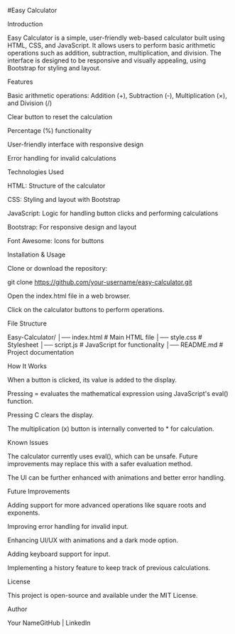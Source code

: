 #Easy Calculator

Introduction

Easy Calculator is a simple, user-friendly web-based calculator built using HTML, CSS, and JavaScript. It allows users to perform basic arithmetic operations such as addition, subtraction, multiplication, and division. The interface is designed to be responsive and visually appealing, using Bootstrap for styling and layout.

Features

Basic arithmetic operations: Addition (+), Subtraction (-), Multiplication (×), and Division (/)

Clear button to reset the calculation

Percentage (%) functionality

User-friendly interface with responsive design

Error handling for invalid calculations

Technologies Used

HTML: Structure of the calculator

CSS: Styling and layout with Bootstrap

JavaScript: Logic for handling button clicks and performing calculations

Bootstrap: For responsive design and layout

Font Awesome: Icons for buttons

Installation & Usage

Clone or download the repository:

git clone https://github.com/your-username/easy-calculator.git

Open the index.html file in a web browser.

Click on the calculator buttons to perform operations.

File Structure

Easy-Calculator/
│── index.html   # Main HTML file
│── style.css    # Stylesheet
│── script.js    # JavaScript for functionality
│── README.md    # Project documentation

How It Works

When a button is clicked, its value is added to the display.

Pressing = evaluates the mathematical expression using JavaScript's eval() function.

Pressing C clears the display.

The multiplication (x) button is internally converted to * for calculation.

Known Issues

The calculator currently uses eval(), which can be unsafe. Future improvements may replace this with a safer evaluation method.

The UI can be further enhanced with animations and better error handling.

Future Improvements

Adding support for more advanced operations like square roots and exponents.

Improving error handling for invalid input.

Enhancing UI/UX with animations and a dark mode option.

Adding keyboard support for input.

Implementing a history feature to keep track of previous calculations.

License

This project is open-source and available under the MIT License.

Author

Your NameGitHub | LinkedIn

